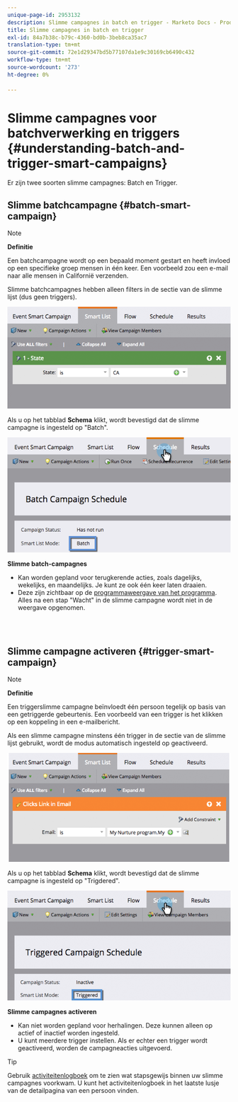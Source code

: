 ```yaml
---
unique-page-id: 2953132
description: Slimme campagnes in batch en trigger - Marketo Docs - Productdocumentatie
title: Slimme campagnes in batch en trigger
exl-id: 84a7b38c-b79c-4360-bd0b-3beb8ca35ac7
translation-type: tm+mt
source-git-commit: 72e1d29347bd5b77107da1e9c30169cb6490c432
workflow-type: tm+mt
source-wordcount: '273'
ht-degree: 0%

---
```


# Slimme campagnes voor batchverwerking en triggers {#understanding-batch-and-trigger-smart-campaigns}

Er zijn twee soorten slimme campagnes: Batch en Trigger.

## Slimme batchcampagne {#batch-smart-campaign}

>[!NOTE]
>
>**Definitie**
>
>Een batchcampagne wordt op een bepaald moment gestart en heeft invloed op een specifieke groep mensen in één keer. Een voorbeeld zou een e-mail naar alle mensen in Californië verzenden.

Slimme batchcampagnes hebben alleen filters in de sectie van de slimme lijst (dus geen triggers).

![](assets/batch-filter.png)

Als u op het tabblad **Schema** klikt, wordt bevestigd dat de slimme campagne is ingesteld op &quot;Batch&quot;.

![](assets/batch-c4.png)

**Slimme batch-campagnes**

* Kan worden gepland voor terugkerende acties, zoals dagelijks, wekelijks, en maandelijks. Je kunt ze ook één keer laten draaien.
* Deze zijn zichtbaar op de [programmaweergave van het programma](/help/marketo/product-docs/core-marketo-concepts/programs/program-schedule-view/navigating-the-program-schedule-view.md). Alles na een stap &quot;Wacht&quot; in de slimme campagne wordt niet in de weergave opgenomen.

<br> 

## Slimme campagne activeren {#trigger-smart-campaign}

>[!NOTE]
>
>**Definitie**
>
>Een triggerslimme campagne beïnvloedt één persoon tegelijk op basis van een getriggerde gebeurtenis. Een voorbeeld van een trigger is het klikken op een koppeling in een e-mailbericht.

Als een slimme campagne minstens één trigger in de sectie van de slimme lijst gebruikt, wordt de modus automatisch ingesteld op geactiveerd.

![](assets/trigger.png)

Als u op het tabblad **Schema** klikt, wordt bevestigd dat de slimme campagne is ingesteld op &quot;Trigdered&quot;.

![](assets/trigger2.png)

**Slimme campagnes activeren**

* Kan niet worden gepland voor herhalingen. Deze kunnen alleen op actief of inactief worden ingesteld.
* U kunt meerdere trigger instellen. Als er echter een trigger wordt geactiveerd, worden de campagneacties uitgevoerd.

>[!TIP]
>
>Gebruik [activiteitenlogboek](/help/marketo/product-docs/core-marketo-concepts/smart-lists-and-static-lists/managing-people-in-smart-lists/locate-the-activity-log-for-a-person.md) om te zien wat stapsgewijs binnen uw slimme campagnes voorkwam. U kunt het activiteitenlogboek in het laatste lusje van de detailpagina van een persoon vinden.
